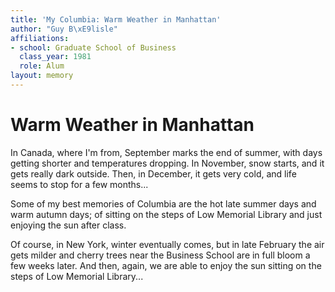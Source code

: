 ```yaml
---
title: 'My Columbia: Warm Weather in Manhattan'
author: "Guy B\xE9lisle"
affiliations:
- school: Graduate School of Business
  class_year: 1981
  role: Alum
layout: memory
---
```


# Warm Weather in Manhattan

In Canada, where I'm from, September marks the end of summer, with days getting shorter and temperatures dropping. In November, snow starts, and it gets really dark outside. Then, in December, it gets very cold, and life seems to stop for a few months...

Some of my best memories of Columbia are the hot late summer days and warm autumn days; of sitting on the steps of Low Memorial Library and just enjoying the sun after class.

Of course, in New York, winter eventually comes, but in late February the  air gets milder and cherry trees near the Business School are in full bloom a few weeks later. And then, again, we are able to enjoy the sun sitting on the steps of Low Memorial Library...
